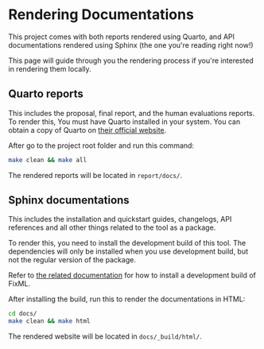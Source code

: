 # Rendering Documentations

This project comes with both reports rendered using Quarto, and API 
documentations rendered using Sphinx (the one you're reading right now!)

This page will guide through you the rendering process if you're interested 
in rendering them locally.

## Quarto reports

This includes the proposal, final report, and the human evaluations reports.
To render this, You must have Quarto installed in your system. You can 
obtain a copy of Quarto on [their official website](https://quarto.org).

After go to the project root folder and run this command: 
```bash
make clean && make all
````

The rendered reports will be located in `report/docs/`.

## Sphinx documentations

This includes the installation and quickstart guides, changelogs, API 
references and all other things related to the tool as a package.

To render this, you need to install the development build of this tool. The 
dependencies will only be installed when you use development build, but not 
the regular version of the package.

Refer to [the related documentation](contributing.md#get-started) for how to
install a development build of FixML.

After installing the build, run this to render the documentations in HTML:
```bash
cd docs/
make clean && make html
```

The rendered website will be located in `docs/_build/html/`.

